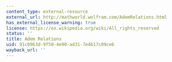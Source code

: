 ```yaml
---
content_type: external-resource
external_url: http://mathworld.wolfram.com/AdemRelations.html
has_external_license_warning: true
license: https://en.wikipedia.org/wiki/All_rights_reserved
status: ''
title: Adem Relations
uid: 91c0963d-9f50-4e90-ad31-7e4b17c09ce6
wayback_url: ''
---
```

